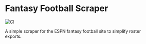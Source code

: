 # Fantasy Football Scraper

[![CI](https://github.com/AdmaJonse/ff-scraper/actions/workflows/ci.yml/badge.svg?branch=main)](https://github.com/AdmaJonse/ff-scraper/actions/workflows/ci.yml)

A simple scraper for the ESPN fantasy football site to simplify roster exports.
